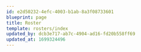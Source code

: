 ```yaml
---
id: e2d50232-4efc-4003-b1ab-8a3f08733601
blueprint: page
title: Roster
template: rosters/index
updated_by: dcb3e717-ab7c-4904-ad16-fd20b558ff69
updated_at: 1699324496
---
```

